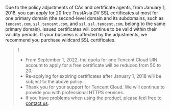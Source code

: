 Due to the policy adjustments of CAs and certificate agents, from January 1, 2018, you can apply for 20 free TrustAsia DV SSL certificates at most for one primary domain (the second-level domain and its subdomains, such as `tencent.com`, `ssl.tencent.com`, and `ssl.ssl.tencent.com`, belong to the same primary domain). Issued certificates will continue to be valid within their validity periods. If your business is affected by the adjustments, we recommend you purchase wildcard SSL certificates.

>!
>- From September 1, 2022, the quota for one Tencent Cloud UIN account to apply for a free certificate will be reduced from 50 to 20.
>- Re-applying for expiring certificates after January 1, 2018 will be subject to the above policy.
>- Thank you for your support for Tencent Cloud. We will continue to provide you with professional HTTPS services.
>- If you have problems when using the product, please feel free to [contact us](https://intl.cloud.tencent.com/support).

